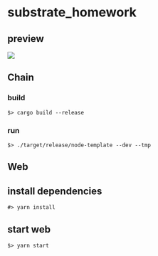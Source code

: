 # substrate_homework

## preview
![](http://cdn.hackdapp.com/2021-04-03-144924.png)

## Chain

### build

```
$> cargo build --release
```

### run

```
$> ./target/release/node-template --dev --tmp
```

## Web

## install dependencies

```
#> yarn install
```

## start web

```
$> yarn start
```


